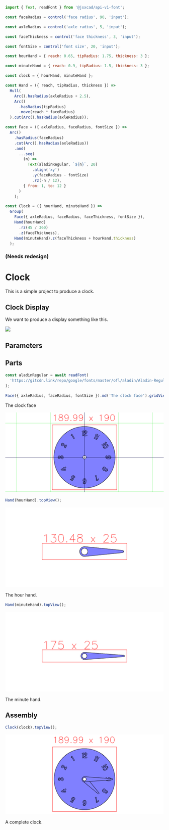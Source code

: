 ```JavaScript
import { Text, readFont } from '@jsxcad/api-v1-font';
```

```JavaScript
const faceRadius = control('face radius', 90, 'input');
```

```JavaScript
const axleRadius = control('axle radius', 5, 'input');
```

```JavaScript
const faceThickness = control('face thickness', 3, 'input');
```

```JavaScript
const fontSize = control('font size', 20, 'input');
```

```JavaScript
const hourHand = { reach: 0.65, tipRadius: 1.75, thickness: 3 };
```

```JavaScript
const minuteHand = { reach: 0.9, tipRadius: 1.5, thickness: 3 };
```

```JavaScript
const clock = { hourHand, minuteHand };
```

```JavaScript
const Hand = ({ reach, tipRadius, thickness }) =>
  Hull(
    Arc().hasRadius(axleRadius + 2.5),
    Arc()
      .hasRadius(tipRadius)
      .move(reach * faceRadius)
  ).cut(Arc().hasRadius(axleRadius));
```

```JavaScript
const Face = ({ axleRadius, faceRadius, fontSize }) =>
  Arc()
    .hasRadius(faceRadius)
    .cut(Arc().hasRadius(axleRadius))
    .and(
      ...seq(
        (n) =>
          Text(aladinRegular, `${n}`, 20)
            .align('xy')
            .y(faceRadius - fontSize)
            .rz(-n / 12),
        { from: 1, to: 12 }
      )
    );
```

```JavaScript
const Clock = ({ hourHand, minuteHand }) =>
  Group(
    Face({ axleRadius, faceRadius, faceThickness, fontSize }),
    Hand(hourHand)
      .rz(45 / 360)
      .z(faceThickness),
    Hand(minuteHand).z(faceThickness + hourHand.thickness)
  );
```

### (Needs redesign)

# Clock

This is a simple project to produce a clock.

## Clock Display

We want to produce a display something like this.

<img src="https://upload.wikimedia.org/wikipedia/commons/a/a4/Wecker_mit_Radium.jpg" width="256">

## Parameters

## Parts

```JavaScript
const aladinRegular = await readFont(
  'https://gitcdn.link/repo/google/fonts/master/ofl/aladin/Aladin-Regular.ttf'
);
```

```JavaScript
Face({ axleRadius, faceRadius, fontSize }).md('The clock face').gridView();
```

The clock face

![Image](clock.md.0.png)

```JavaScript
Hand(hourHand).topView();
```

![Image](clock.md.1.png)

The hour hand.

```JavaScript
Hand(minuteHand).topView();
```

![Image](clock.md.2.png)

The minute hand.

## Assembly

```JavaScript
Clock(clock).topView();
```

![Image](clock.md.3.png)

A complete clock.

